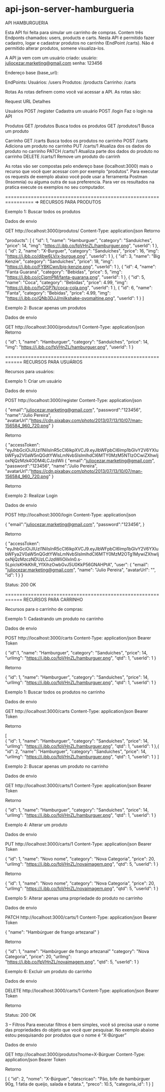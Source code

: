 # api-json-server-hamburgueria

API HAMBURGUERIA

Esta API foi feita para simular um carrinho de compras. Contem três Endponts chamados: users, products e carts. Nesta API é permitido fazer cadastro, logar e cadastrar produtos no carrinho (EndPoint /carts). Não é permitido alterar produtos, somene visualiza-los.

A API ja vem com um usuário criado:
usuário: juliocezar.marketing@gmail.com
senha: 123456

Endereço base (base_url):

EndPoints:
Usuários: /users
Produtos: /products
Carrinho: /carts

Rotas
As rotas definem como você vai acessar a API.
As rotas são:

Request URL Detalhes

Usuários
POST /register Cadastra um usuário
POST /login Faz o login na API

Produtos
GET /produtos Busca todos os produtos
GET /produtos/1 Busca um produto

Carrinho
GET /carts Busca todos os produtos no carrinho
POST /carts Adiciona um produto no carrinho
PUT /carts/1 Atualiza dos os dados do produto no carrinho
PATCH /carts/1 Atualiza parte dos dados do produto no carrinho
DELETE /carts/1 Remove um produto do carrinh

As rotas vão ser compostas pelo endereço base (localhost:3000) mais o recurso que você quer acessar com por exemplo “produtos”.
Para executar os requests de exemplo abaixo você pode usar a ferramenta Postman (Insomnia) ou alguma outra de sua preferencia.
Para ver os resultados na pratica execute os exemplos no seu computador.

================================================================
=> RECURSOS PARA PRODUTOS

Exemplo 1: Buscar todos os produtos

Dados de envio

GET http://localhost:3000/produtos/
Content-Type: application/json
Retorno

"products": [
{
"id": 1,
"name": "Hamburguer",
"category": "Sanduíches",
"price": 14,
"img": "https://i.ibb.co/fpVHnZL/hamburguer.png",
"userId": 1
},
{
"id": 2,
"name": "X-Burguer",
"category": "Sanduíches",
"price": 16,
"img": "https://i.ibb.co/djbw6LV/x-burgue.png",
"userId": 1
},
{
"id": 3,
"name": "Big Kenzie",
"category": "Sanduíches",
"price": 18,
"img": "https://i.ibb.co/FYBKCwn/big-kenzie.png",
"userId": 1
},
{
"id": 4,
"name": "Fanta Guaraná",
"category": "Bebidas",
"price": 5,
"img": "https://i.ibb.co/cCjqmPM/fanta-guarana.png",
"userId": 1
},
{
"id": 5,
"name": "Coca",
"category": "Bebidas",
"price": 4.99,
"img": "https://i.ibb.co/fxCGP7k/coca-cola.png",
"userId": 1
},
{
"id": 6,
"name": "Fanta",
"category": "Bebidas",
"price": 4.99,
"img": "https://i.ibb.co/QNb3DJJ/milkshake-ovomaltine.png",
"userId": 1
}
]

Exemplo 2: Buscar apenas um produtos

Dados de envio

GET http://localhost:3000/produtos/1
Content-Type: application/json
Retorno

{
"id": 1,
"name": "Hamburguer",
"category": "Sanduíches",
"price": 14,
"img": "https://i.ibb.co/fpVHnZL/hamburguer.png",
"userId": 1
}

============================================================
RECURSOS PARA USUÁRIOS

Recursos para usuários:

Exemplo 1: Criar um usuário

Dados de envio

POST http://localhost:3000/register
Content-Type: application/json

{
"email":"juliocezar.marketing@gmail.com",
"password":"123456",
"name":"Julio Pereira",
"avatarUrl":"https://cdn.pixabay.com/photo/2013/07/13/10/07/man-156584_960_720.png"
}

Retorno

{
"accessToken": "eyJhbGciOiJIUzI1NiIsInR5cCI6IkpXVCJ9.eyJlbWFpbCI6Imp1bGlvY2V6YXIubWFya2V0aW5nQGdtYWlsLmNvbSIsImlhdCI6MTY0MzM5NTIzOCwiZXhwIjoxNjQzMzk4ODM4LCJzdWIi
{
"email":"juliocezar.marketing@gmail.com",
"password":"123456",
"name":"Julio Pereira",
"avatarUrl":"https://cdn.pixabay.com/photo/2013/07/13/10/07/man-156584_960_720.png"
}

Retorno

Exemplo 2: Realizar Login

Dados de envio

POST http://localhost:3000/login
Content-Type: application/json

{
"email":"juliocezar.marketing@gmail.com",
"password":"123456",
}

Retorno

{
"accessToken": "eyJhbGciOiJIUzI1NiIsInR5cCI6IkpXVCJ9.eyJlbWFpbCI6Imp1bGlvY2V6YXIubWFya2V0aW5nQGdtYWlsLmNvbSIsImlhdCI6MTY0MzM2OTg1MywiZXhwIjoxNjQzMzczNDUzLCJzdWIiOiIxIn0.s-5LpiclsKHkKhR_YfXihzOwbGvJ5U0KkP56GNAHPtA",
"user": {
"email": "juliocezar.marketing@gmail.com",
"name": "Julio Pereira",
"avatarUrl": "",
"id": 1
}
}

Status: 200 OK

============================================================
RECURSOS PARA CARRINHO

Recursos para o carrinho de compras:

Exemplo 1: Cadastrando um produto no carrinho

Dados de envio

POST http://localhost:3000/carts
Content-Type: application/json
Bearer Token

{
"id":1,
"name": "Hamburguer",
"category": "Sanduíches",
"price": 14,
"urlImg": "https://i.ibb.co/fpVHnZL/hamburguer.png",
"qtd": 1,
"userId": 1
}

Retorno

{
"id": 1,
"name": "Hamburguer",
"category": "Sanduíches",
"price": 14,
"urlImg": "https://i.ibb.co/fpVHnZL/hamburguer.png",
"qtd": 1,
"userId": 1
}

Exemplo 1: Buscar todos os produtos no carrinho

Dados de envio

GET http://localhost:3000/carts
Content-Type: application/json
Bearer Token

Retorno

[<br>
{
"id": 1,
"name": "Hamburguer",
"category": "Sanduíches",
"price": 14,
"urlImg": "https://i.ibb.co/fpVHnZL/hamburguer.png",
"qtd": 1,
"userId": 1
},{
"id": 2,
"name": "Hamburguer",
"category": "Sanduíches",
"price": 14,
"urlImg": "https://i.ibb.co/fpVHnZL/hamburguer.png",
"qtd": 1,
"userId": 1
}
]

Exemplo 2: Buscar apenas um produto no carrinho

Dados de envio

GET http://localhost:3000/carts/1
Content-Type: application/json
Bearer Token

Retorno

{
"id": 1,
"name": "Hamburguer",
"category": "Sanduíches",
"price": 14,
"urlImg": "https://i.ibb.co/fpVHnZL/hamburguer.png",
"qtd": 1,
"userId": 1
}

Exemplo 4: Alterar um produto

Dados de envio

PUT http://localhost:3000/carts/1
Content-Type: application/json
Bearer Token

{
"id": 1,
"name": "Novo nome",
"category": "Nova Categoria",
"price": 20,
"urlImg": "https://i.ibb.co/fpVHnZL/novaimagem.png",
"qtd": 5,
"userId": 1
}

Retorno

{
"id": 1,
"name": "Novo nome",
"category": "Nova Categoria",
"price": 20,
"urlImg": "https://i.ibb.co/fpVHnZL/novaimagem.png",
"qtd": 5,
"userId": 1
}

Exemplo 5: Alterar apenas uma propriedade do produto no carrinho

Dados de envio

PATCH http://localhost:3000/carts/1
Content-Type: application/json
Bearer Token

{
"name": "Hambúrguer de frango artezanal"
}

Retorno

{
"id": 1,
"name": "Hambúrguer de frango artezanal"
"category": "Nova Categoria",
"price": 20,
"urlImg": "https://i.ibb.co/fpVHnZL/novaimagem.png",
"qtd": 5,
"userId": 1
}

Exemplo 6: Excluir um produto do carrinho

Dados de envio

DELETE http://localhost:3000/carts/1
Content-Type: application/json
Bearer Token

Retorno

Status: 200 OK

3 – Filtros
Para executar filtros é bem simples, você só precisa usar o nome das propriedades do objeto que você quer pesquisar.
No exemplo abaixo estou pesquisando por produtos que o nome é “X-Búrguer”

Dados de envio

GET http://localhost:3000/produtos?nome=X-Búrguer
Content-Type: application/json
Bearer Token

Retorno

[
{
"id": 2,
"nome": "X-Búrguer",
"descricao": "Pão, bife de hambúrguer 90g, 1 fatia de queijo, salada e batata.",
"preco": 10.5,
"categoria_id": 1
}
]
